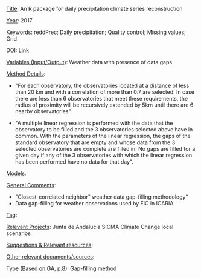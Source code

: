 <ins>Title</ins>: An R package for daily precipitation climate series reconstruction

<ins>Year</ins>: 2017

<ins>Keywords</ins>: reddPrec; Daily precipitation; Quality control; Missing values; Grid

<ins>DOI</ins>: [Link](https://doi.org/10.1016/j.envsoft.2016.11.005)

<ins>Variables (Input/Output)</ins>: Weather data with presence of data gaps

<ins>Method Details</ins>: 

* "For each observatory, the observatories located at a distance of less than 20 km and with a correlation of more than 0.7 are selected. In case there are less than 6 observatories that meet these requirements, the radius of proximity will be recursively extended by 5km until there are 6 nearby observatories". 

* "A multiple linear regression is performed with the data that the observatory to be filled and the 3 observatories selected above have in common. With the parameters of the linear regression, the gaps of the standard observatory that are empty and whose data from the 3 selected observatories are complete are filled in. No gaps are filled for a given day if any of the 3 observatories with which the linear regression has been performed have no data for that day".

<ins>Models</ins>:

<ins>General Comments</ins>: 

* "Closest-correlated neighbor" weather data gap-filling methodology"
* Data gap-filling for weather observations used by FIC in ICARIA

<ins>Tag</ins>: 

<ins>Relevant Projects</ins>: Junta de Andalucía SICMA Climate Change local scenarios 

<ins>Suggestions \& Relevant resources</ins>: 

<ins>Other relevant documents/sources</ins>: 

<ins>Type (Based on GA, p.8)</ins>: Gap-filling method